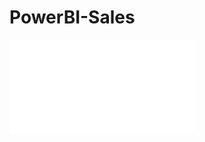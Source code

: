 # PowerBI-Sales
![](file:///C:/Users/venka/AppData/Local/Temp/Power%20BI%20Desktop/print-job-6d373943-3840-4e2b-98e2-9f86cf81bf04/sales_powerbi.pdf)
